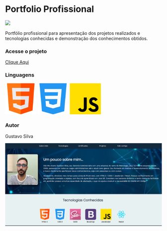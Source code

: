 <h1>Portfolio Profissional</h1>

<img src="https://img.shields.io/badge/STATUS%20-Em%20contru%C3%A7%C3%A3o-yellow"/>

<p>Portfólio profissional para apresentação dos projetos realizados e tecnologias conhecidas e demonstração dos conhecimentos obtidos.</p>

<h3>Acesse o projeto</h3><a href="https://gustavocrs.github.io/portfolio/">Clique Aqui</a> 

<div><p><h3>Linguagens</h3></p>
<img alt="Icone HTML" src="./images/html.png" style="width:100px;height:100px"/> 
<img alt="Icone CSS" src="./images/css.png" style="width:100px;height:100px"/> 
<img alt="Icone Javascript" src="./images/js.png" style="width:100px;height:100px"/>
</div>

<p><h3>Autor</h3> Gustavo Silva</p>

<img alt="Imagem do projeto" src="./images/banner_portfolio.png"/>
